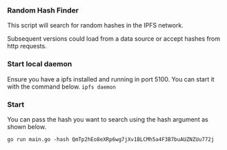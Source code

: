### Random Hash Finder 
This script will search for random hashes in the IPFS network.

Subsequent versions could load from a data source or accept hashes from http requests. 

### Start local daemon
Ensure you have a ipfs installed and running in port 5100. You can start it with the command below.
```ipfs daemon```


### Start 
You can pass the hash you want to search  using the hash argument as shown below.

```go run main.go -hash QmTp2hEo8eXRp6wg7jXv1BLCMh5a4F3B7buAUZNZUu772j```
